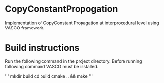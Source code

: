 # CopyConstantPropogation

Implementation of CopyConstant Propagation at interprocedural level using VASCO framework.

# Build instructions

Run the following command in the project directory. Before running following command VASCO must be installed.

'''
mkdir build
cd build
cmake .. && make
'''
